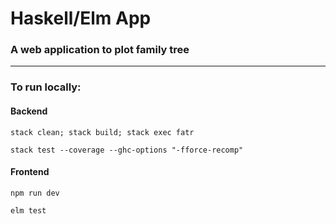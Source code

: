 # Haskell/Elm App 
### A web application to plot family tree


---

### To run locally:
#### Backend

`stack clean; stack build; stack exec fatr`

`stack test --coverage --ghc-options "-fforce-recomp"`


#### Frontend

`npm run dev`

`elm test`
